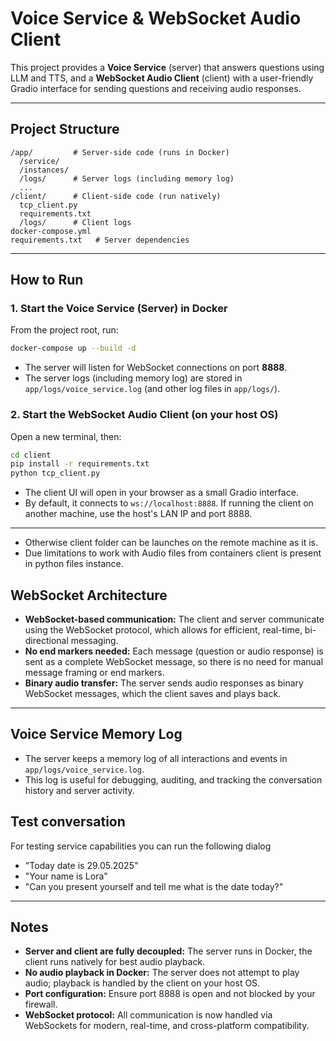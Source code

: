 # Voice Service & WebSocket Audio Client

This project provides a **Voice Service** (server) that answers questions using LLM and TTS, and a **WebSocket Audio Client** (client) with a user-friendly Gradio interface for sending questions and receiving audio responses.

---

## Project Structure

```
/app/         # Server-side code (runs in Docker)
  /service/
  /instances/
  /logs/      # Server logs (including memory log)
  ...
/client/      # Client-side code (run natively)
  tcp_client.py
  requirements.txt
  /logs/      # Client logs
docker-compose.yml
requirements.txt   # Server dependencies
```

---

## How to Run

### 1. Start the Voice Service (Server) in Docker

From the project root, run:
```sh
docker-compose up --build -d
```
- The server will listen for WebSocket connections on port **8888**.
- The server logs (including memory log) are stored in `app/logs/voice_service.log` (and other log files in `app/logs/`).

### 2. Start the WebSocket Audio Client (on your host OS)

Open a new terminal, then:
```sh
cd client
pip install -r requirements.txt
python tcp_client.py
```
- The client UI will open in your browser as a small Gradio interface.
- By default, it connects to `ws://localhost:8888`. If running the client on another machine, use the host's LAN IP and port 8888.

---

- Otherwise client folder can be launches on the remote machine as it is.
- Due limitations to work with Audio files from containers client is present in python files instance.

## WebSocket Architecture

- **WebSocket-based communication:** The client and server communicate using the WebSocket protocol, which allows for efficient, real-time, bi-directional messaging.
- **No end markers needed:** Each message (question or audio response) is sent as a complete WebSocket message, so there is no need for manual message framing or end markers.
- **Binary audio transfer:** The server sends audio responses as binary WebSocket messages, which the client saves and plays back.

---

## Voice Service Memory Log

- The server keeps a memory log of all interactions and events in `app/logs/voice_service.log`.
- This log is useful for debugging, auditing, and tracking the conversation history and server activity.

## Test conversation 

For testing service capabilities you can run the following dialog
- "Today date is 29.05.2025"
- "Your name is Lora"
- "Can you present yourself and tell me what is the date today?"
---

## Notes

- **Server and client are fully decoupled:** The server runs in Docker, the client runs natively for best audio playback.
- **No audio playback in Docker:** The server does not attempt to play audio; playback is handled by the client on your host OS.
- **Port configuration:** Ensure port 8888 is open and not blocked by your firewall.
- **WebSocket protocol:** All communication is now handled via WebSockets for modern, real-time, and cross-platform compatibility.
